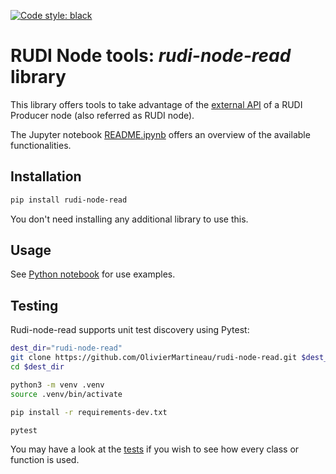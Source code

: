 [![Code style: black](https://img.shields.io/badge/code%20style-black-000000.svg)](https://github.com/psf/black)

# RUDI Node tools: _rudi-node-read_ library

This library offers tools to take advantage of
the [external API](https://app.swaggerhub.com/apis/OlivierMartineau/RUDI-PRODUCER) of a RUDI Producer node (also
referred as RUDI node).

The Jupyter notebook [README.ipynb](https://github.com/OlivierMartineau/rudi-node-read/blob/release/README.ipynb) offers
an overview of the available functionalities.

## Installation

```sh
pip install rudi-node-read
```

You don't need installing any additional library to use this.

## Usage

See [Python notebook](https://github.com/OlivierMartineau/rudi-node-read/blob/release/README.ipynb) for use examples.

## Testing

Rudi-node-read supports unit test discovery using Pytest:

```sh
dest_dir="rudi-node-read"
git clone https://github.com/OlivierMartineau/rudi-node-read.git $dest_dir
cd $dest_dir

python3 -m venv .venv
source .venv/bin/activate

pip install -r requirements-dev.txt

pytest
```

You may have a look at the [tests](https://github.com/OlivierMartineau/rudi-node-read/tree/release/tests) if you wish to see how every class or function is used.
